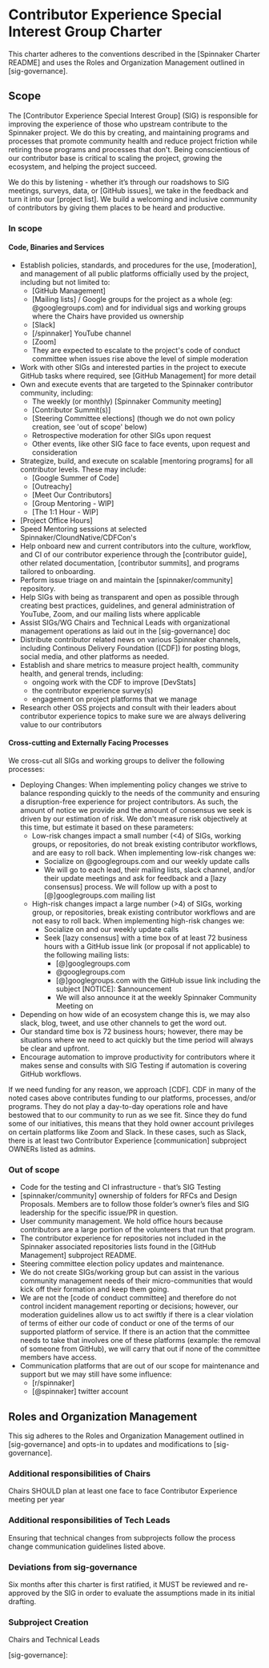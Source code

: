 # Contributor Experience Special Interest Group Charter

This charter adheres to the conventions described in the [Spinnaker Charter README] and uses the Roles and Organization Management outlined in [sig-governance].

## Scope

The [Contributor Experience Special Interest Group] (SIG) is responsible for improving the experience of those who upstream contribute to the Spinnaker project. We do this by creating, and maintaining programs and processes that promote community health and reduce project friction while retiring those programs and processes that don't. Being conscientious of our contributor base is critical to scaling the project, growing the ecosystem, and helping the project succeed.

We do this by listening - whether it’s through our roadshows to SIG meetings, surveys, data, or [GitHub issues], we take in the feedback and turn it into our [project list]. We build a welcoming and inclusive community of contributors by giving them places to be heard and productive.

### In scope

#### Code, Binaries and Services

- Establish policies, standards, and procedures for the use, [moderation], and management of all public platforms officially used by the project, including but not limited to:
  - [GitHub Management]
  - [Mailing lists] / Google groups for the project as a whole (eg: <need community mailing list>@googlegroups.com) and for individual sigs and working groups where the Chairs have provided us ownership
  - [Slack]
  - [/spinnaker] YouTube channel
  - [Zoom]
  - They are expected to escalate to the project's code of conduct committee when issues rise above the level of simple moderation
- Work with other SIGs and interested parties in the project to execute GitHub tasks where required, see [GitHub Management] for more detail
- Own and execute events that are targeted to the Spinnaker contributor community, including:
  - The weekly (or monthly) [Spinnaker Community meeting]
  - [Contributor Summit(s)]
  - [Steering Committee elections] (though we do not own policy creation, see 'out of scope' below)
  - Retrospective moderation for other SIGs upon request
  - Other events, like other SIG face to face events, upon request and consideration
- Strategize, build, and execute on scalable [mentoring programs] for all contributor levels. These may include:
  - [Google Summer of Code]
  - [Outreachy]
  - [Meet Our Contributors]
  - [Group Mentoring - WIP]
  - [The 1:1 Hour - WIP]
 - [Project Office Hours]
  - Speed Mentoring sessions at selected Spinnaker/CloundNative/CDFCon's
- Help onboard new and current contributors into the culture, workflow, and CI of our contributor experience through the [contributor guide], other related documentation, [contributor summits], and programs tailored to onboarding.
- Perform issue triage on and maintain the [spinnaker/community] repository.  
- Help SIGs with being as transparent and open as possible through creating best practices, guidelines, and general administration of YouTube, Zoom, and our mailing lists where applicable
- Assist SIGs/WG Chairs and Technical Leads with organizational management operations as laid out in the [sig-governance] doc
- Distribute contributor related news on various Spinnaker channels, including Continous Delivery Foundation ([CDF]) for posting blogs, social media, and other platforms as needed.
- Establish and share metrics to measure project health, community health, and general trends, including:
  - ongoing work with the CDF to improve [DevStats]
  - the contributor experience survey(s)
  - engagement on project platforms that we manage
- Research other OSS projects and consult with their leaders about contributor experience topics to make sure we are always delivering value to our contributors

#### Cross-cutting and Externally Facing Processes

We cross-cut all SIGs and working groups to deliver the following processes:

- Deploying Changes:
  When implementing policy changes we strive to balance responding quickly to the needs of the community and ensuring a disruption-free experience for project contributors. As such, the amount of notice we provide and the amount of consensus we seek is driven by our estimation of risk. We don't measure risk objectively at this time, but estimate it based on these parameters:
  - Low-risk changes impact a small number (<4) of SIGs, working groups, or repositories, do not break existing contributor workflows, and are easy to roll back. When implementing low-risk changes we:
    - Socialize on <community mailing list>@googlegroups.com and our weekly update calls
    - We will go to each lead, their mailing lists, slack channel, and/or their update meetings and ask for feedback and a [lazy consensus] process. We will follow up with a post to [<need to figure out what the main mailing list is>@]googlegroups.com mailing list
  - High-risk changes impact a large number (>4) of SIGs, working group, or repositories, break existing contributor workflows and are not easy to roll back. When implementing high-risk changes we:
    - Socialize on <we will need community mailing list> and our weekly update calls
    - Seek [lazy consensus] with a time box of at least 72 business hours with a GitHub issue link (or proposal if not applicable) to the following mailing lists:
        - [<mailinglist>@]googlegroups.com
        - <sig lead mailing list>@googlegroups.com
        - [<need to figure out what the main mailing list is>@]googlegroups.com with the GitHub issue link including the subject [NOTICE]: $announcement
        - We will also announce it at the weekly Spinnaker Community Meeting on <we will need to decide on a day>
- Depending on how wide of an ecosystem change this is, we may also slack, blog, tweet, and use other channels to get the word out.
- Our standard time box is 72 business hours; however, there may be situations where we need to act quickly but the time period will always be clear and upfront.
- Encourage automation to improve productivity for contributors where it makes sense and consults with SIG Testing if automation is covering GitHub workflows.

If we need funding for any reason, we approach [CDF].
CDF in many of the noted cases above contributes funding to our platforms, processes, and/or programs. They do not play a day-to-day operations role and have bestowed that to our community to run as we see fit. Since they do fund some of our initiatives, this means that they hold owner account privileges on certain platforms like Zoom and Slack. In these cases, such as Slack, there is at least two Contributor Experience [communication] subproject OWNERs listed as admins.

### Out of scope

- Code for the testing and CI infrastructure - that’s SIG Testing
- [spinnaker/community]  ownership of folders for RFCs and Design Proposals. Members are to follow those folder’s owner’s files and SIG leadership for the specific issue/PR in question.
- User community management. We hold office hours because contributors are a large portion of the volunteers that run that program.
- The contributor experience for repositories not included in the Spinnaker associated repositories lists found in the [GitHub Management] subproject README.
- Steering committee election policy updates and maintenance.
- We do not create SIGs/working group but can assist in the various community management needs of their micro-communities that would kick off their formation and keep them going.
- We are not the [code of conduct committee] and therefore do not control incident management reporting or decisions; however, our moderation guidelines allow us to act swiftly if there is a clear violation of terms of either our code of conduct or one of the terms of our supported platform of service. If there is an action that the committee needs to take that involves one of these platforms (example: the removal of someone from GitHub), we will carry that out if none of the committee members have access.
- Communication platforms that are out of our scope for maintenance and support but we may still have some influence:
    - [r/spinnaker]
    - [@spinnaker] twitter account

## Roles and Organization Management

This sig adheres to the Roles and Organization Management outlined in [sig-governance]
and opts-in to updates and modifications to [sig-governance].


### Additional responsibilities of Chairs

Chairs SHOULD plan at least one face to face Contributor Experience meeting per year

### Additional responsibilities of Tech Leads

Ensuring that technical changes from subprojects follow the process change communication guidelines listed above.

### Deviations from sig-governance
Six months after this charter is first ratified, it MUST be reviewed and re-approved by the SIG in order to evaluate the assumptions made in its initial drafting.

### Subproject Creation
Chairs and Technical Leads

[sig-governance]: 
